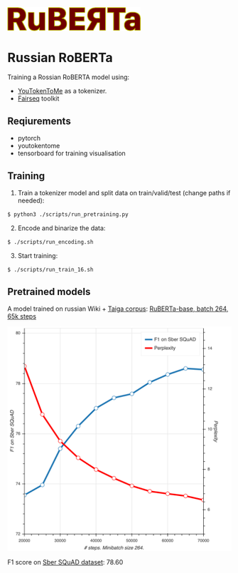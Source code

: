 <img src="https://github.com/vlarine/ruberta/blob/master/img/ruberta.png" width="300px" />

# Russian RoBERTa

Training a Rossian RoBERTA model using:
* [YouTokenToMe](https://github.com/VKCOM/YouTokenToMe) as a tokenizer.
* [Fairseq](https://github.com/pytorch/fairseq) toolkit

## Reqiurements

* pytorch
* youtokentome
* tensorboard for training visualisation

## Training

1. Train a tokenizer model and split data on train/valid/test (change paths if needed):

```bash
$ python3 ./scripts/run_pretraining.py
```

2. Encode and binarize the data:

```bash
$ ./scripts/run_encoding.sh
```

3. Start training:

```bash
$ ./scripts/run_train_16.sh
```

## Pretrained models

A model trained on russian Wiki + [Taiga corpus](https://tatianashavrina.github.io/taiga_site/):
[RuBERTa-base, batch 264, 65k steps](https://drive.google.com/open?id=1WYpuSCL8oEtW65HIN1izsN_cR5Mizqmd)

<img src="https://github.com/vlarine/ruberta/blob/master/img/train_curve.png" width="600px" />

F1 score on [Sber SQuAD dataset](https://github.com/vlarine/transformers-ru): 78.60



